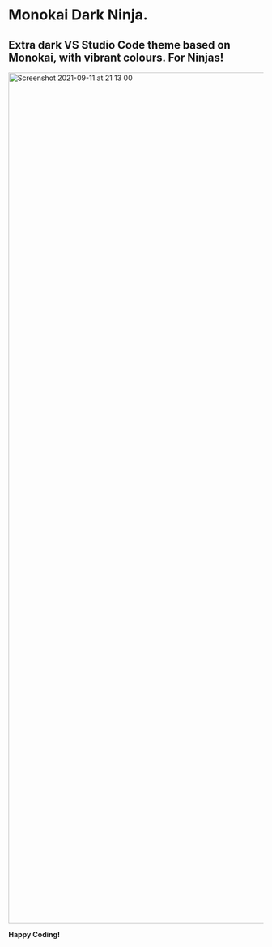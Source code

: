 # Monokai Dark Ninja.

## Extra dark VS Studio Code theme based on Monokai, with vibrant colours. For Ninjas!

<img width="1680" alt="Screenshot 2021-09-11 at 21 13 00" src="https://user-images.githubusercontent.com/8467401/132960513-f07d7774-3d87-43b1-8fcb-99451675b0c4.png">

**Happy Coding!**
